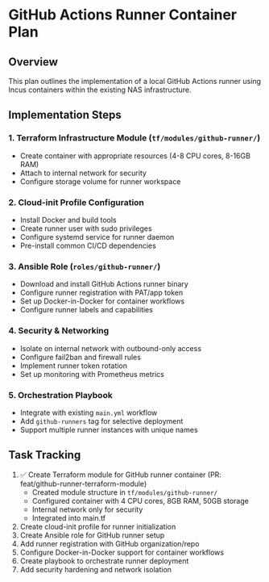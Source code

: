 # GitHub Actions Runner Container Plan

## Overview
This plan outlines the implementation of a local GitHub Actions runner using Incus containers within the existing NAS infrastructure.

## Implementation Steps

### 1. Terraform Infrastructure Module (`tf/modules/github-runner/`)
- Create container with appropriate resources (4-8 CPU cores, 8-16GB RAM)
- Attach to internal network for security
- Configure storage volume for runner workspace

### 2. Cloud-init Profile Configuration
- Install Docker and build tools
- Create runner user with sudo privileges
- Configure systemd service for runner daemon
- Pre-install common CI/CD dependencies

### 3. Ansible Role (`roles/github-runner/`)
- Download and install GitHub Actions runner binary
- Configure runner registration with PAT/app token
- Set up Docker-in-Docker for container workflows
- Configure runner labels and capabilities

### 4. Security & Networking
- Isolate on internal network with outbound-only access
- Configure fail2ban and firewall rules
- Implement runner token rotation
- Set up monitoring with Prometheus metrics

### 5. Orchestration Playbook
- Integrate with existing `main.yml` workflow
- Add `github-runners` tag for selective deployment
- Support multiple runner instances with unique names

## Task Tracking

1. ✅ Create Terraform module for GitHub runner container (PR: feat/github-runner-terraform-module)
   - Created module structure in `tf/modules/github-runner/`
   - Configured container with 4 CPU cores, 8GB RAM, 50GB storage
   - Internal network only for security
   - Integrated into main.tf
2. Create cloud-init profile for runner initialization
3. Create Ansible role for GitHub runner setup
4. Add runner registration with GitHub organization/repo
5. Configure Docker-in-Docker support for container workflows
6. Create playbook to orchestrate runner deployment
7. Add security hardening and network isolation